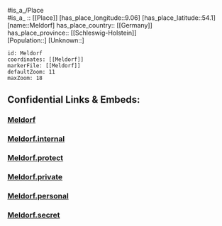 ﻿---
location: [54.1,9.06] 
mapzoom: [7,12] 
mapmarker: city 
type: City
tags:
- geo/City


SpocWebEntityId: 32391
isDeleted: false
confidential: public

---
#is_a_/Place  
#is_a_ :: [[Place]] 
[has_place_longitude::9.06] 
[has_place_latitude::54.1] 
[name::Meldorf] 
has_place_country:: [[Germany]]  
has_place_province:: [[Schleswig-Holstein]]  
[Population::] 
[Unknown::] 


```leaflet
id: Meldorf
coordinates: [[Meldorf]] 
markerFile: [[Meldorf]] 
defaultZoom: 11 
maxZoom: 18
```


## Confidential Links & Embeds: 

### [Meldorf](/_public/Earth/Continent/Europe/Europe~Central/Germany/Germany~West/Schleswig-Holstein/counties~SH/Dithmarschen/cities~Dithmarschen/Mitteldithmarschen/boroughs~Mitteldithmarschen/Meldorf.md) 

### [Meldorf.internal](/_internal/Earth/Continent/Europe/Europe~Central/Germany/Germany~West/Schleswig-Holstein/counties~SH/Dithmarschen/cities~Dithmarschen/Mitteldithmarschen/boroughs~Mitteldithmarschen/Meldorf.internal.md) 

### [Meldorf.protect](/_protect/Earth/Continent/Europe/Europe~Central/Germany/Germany~West/Schleswig-Holstein/counties~SH/Dithmarschen/cities~Dithmarschen/Mitteldithmarschen/boroughs~Mitteldithmarschen/Meldorf.protect.md) 

### [Meldorf.private](/_private/Earth/Continent/Europe/Europe~Central/Germany/Germany~West/Schleswig-Holstein/counties~SH/Dithmarschen/cities~Dithmarschen/Mitteldithmarschen/boroughs~Mitteldithmarschen/Meldorf.private.md) 

### [Meldorf.personal](/_personal/Earth/Continent/Europe/Europe~Central/Germany/Germany~West/Schleswig-Holstein/counties~SH/Dithmarschen/cities~Dithmarschen/Mitteldithmarschen/boroughs~Mitteldithmarschen/Meldorf.personal.md) 

### [Meldorf.secret](/_secret/Earth/Continent/Europe/Europe~Central/Germany/Germany~West/Schleswig-Holstein/counties~SH/Dithmarschen/cities~Dithmarschen/Mitteldithmarschen/boroughs~Mitteldithmarschen/Meldorf.secret.md) 
